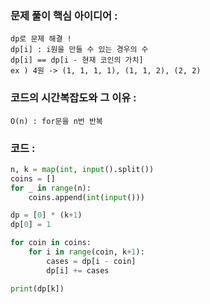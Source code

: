 ### 문제 풀이 핵심 아이디어 :
    dp로 문제 해결 !
    dp[i] : i원을 만들 수 있는 경우의 수
    dp[i] == dp[i - 현재 코인의 가치]
    ex ) 4원 -> (1, 1, 1, 1), (1, 1, 2), (2, 2)

### 코드의 시간복잡도와 그 이유 :
    O(n) : for문을 n번 반복


### 코드 :
```python
n, k = map(int, input().split())
coins = []
for _ in range(n):
    coins.append(int(input()))

dp = [0] * (k+1)
dp[0] = 1

for coin in coins:
    for i in range(coin, k+1):
        cases = dp[i - coin]
        dp[i] += cases

print(dp[k])

```